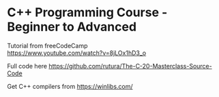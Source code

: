 # C++ Programming Course - Beginner to Advanced

Tutorial from freeCodeCamp  
https://www.youtube.com/watch?v=8jLOx1hD3_o

Full code here https://github.com/rutura/The-C-20-Masterclass-Source-Code  

Get C++ compilers from https://winlibs.com/  
